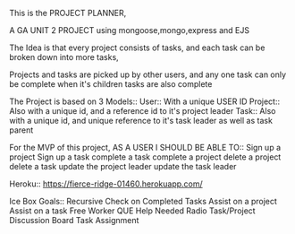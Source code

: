 This is the PROJECT PLANNER,

A GA UNIT 2 PROJECT using mongoose,mongo,express and EJS


The Idea is that every project consists of tasks, and each task can be broken down into more tasks,

Projects and tasks are picked up by other users, and any one task can only be complete when it's children tasks are also complete


The Project is based on 3 Models::
        User:: With a unique USER ID
        Project:: Also with a unique id, and a reference id to it's project leader
        Task:: Also with a unique id, and unique reference to it's task leader as well as task parent


For the MVP of this project, AS A USER I SHOULD BE ABLE TO::
        Sign up a project
        Sign up a task
        complete a task
        complete a project
        delete a project
        delete a task
        update the project leader
        update the task leader

Heroku:: https://fierce-ridge-01460.herokuapp.com/




Ice Box Goals::
        Recursive Check on Completed Tasks
        Assist on a project
        Assist on a task
        Free Worker QUE
        Help Needed Radio
        Task/Project Discussion Board
        Task Assignment